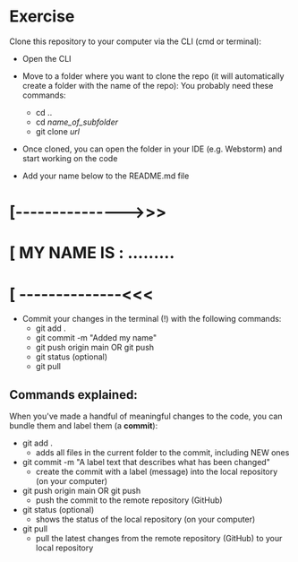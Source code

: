 # Exercise

Clone this repository to your computer via the CLI (cmd or terminal):
* Open the CLI
* Move to a folder where you want to clone the repo (it will automatically create a folder with the name of the repo):
  You probably need these commands:
  * cd ..
  * cd *name_of_subfolder*
  * git clone *url*
  
* Once cloned, you can open the folder in your IDE (e.g. Webstorm) and start working on the code
* Add your name below to the README.md file

# [--------------->>>
# [ MY NAME IS : .........
# [ --------------<<<

* Commit your changes in the terminal (!) with the following commands:
  * git add .
  * git commit -m "Added my name"
  * git push origin main OR git push
  * git status (optional)
  * git pull

## Commands explained:
When you've made a handful of meaningful changes to the code, you can bundle them and label them (a **commit**):
* git add . 
  * adds all files in the current folder to the commit, including NEW ones
* git commit -m "A label text that describes what has been changed" 
  * create the commit with a label (message) into the local repository (on your computer)
* git push origin main     OR    git push
  * push the commit to the remote repository (GitHub)
* git status (optional)
  * shows the status of the local repository (on your computer)
* git pull 
  * pull the latest changes from the remote repository (GitHub) to your local repository
